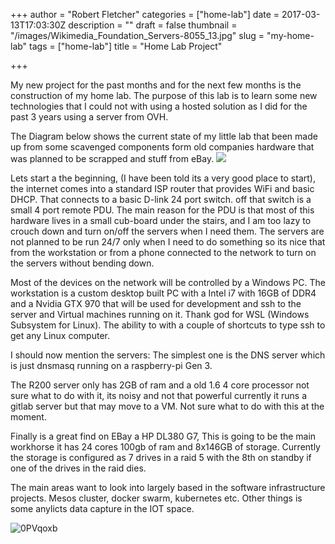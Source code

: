 +++
author = "Robert Fletcher"
categories = ["home-lab"]
date = 2017-03-13T17:03:30Z
description = ""
draft = false
thumbnail = "/images/Wikimedia_Foundation_Servers-8055_13.jpg"
slug = "my-home-lab"
tags = ["home-lab"]
title = "Home Lab Project"

+++


My new project for the past months and for the next few months is the construction of my home lab. The purpose of this lab is to learn some new technologies that I could not with using a hosted solution as I did for the past 3 years using a server from OVH. 

The Diagram below shows the current state of my little lab that been made up from some scavenged components form old companies hardware that was planned to be scrapped and stuff from eBay. 
![](/images/HomeLabDiagram.png)

Lets start a the beginning, (I have been told its a very good place to start), the internet comes into a standard ISP router that provides WiFi and basic DHCP. That connects to a basic D-link 24 port switch. off that switch is a small 4 port remote PDU. The main reason for the PDU is that most of this hardware lives in a small cub-board under the stairs, and I am too lazy to crouch down and turn on/off the servers when I need them. The servers are not planned to be run 24/7 only when I need to do something so its nice that from the workstation or from a phone connected to the network to turn on the servers without bending down. 

Most of the devices on the network will be controlled by a Windows PC. The workstation is a custom desktop  built PC with a Intel i7 with 16GB of DDR4 and a Nvidia GTX 970 that will be used for development and ssh to the server and Virtual machines running on it. Thank god for WSL (Windows Subsystem for Linux). The ability to with a couple of shortcuts to type ssh to get any Linux computer. 

I should now mention the servers:
The simplest one is the DNS server which is just dnsmasq running on a raspberry-pi Gen 3.

The R200 server only has 2GB of ram and a old 1.6 4 core processor not sure what to do with it, its noisy and not that powerful currently it runs a gitlab server but that may move to a VM. Not sure what to do with this at the moment.

Finally is a great find on EBay a HP DL380 G7, This is going to be the main workhorse it has 24 cores 100gb of ram and 8x146GB of storage. Currently the storage is configured as 7 drives in a raid 5 with the 8th on standby if one of the drives in the raid dies.

The main areas want to look into largely based in the software infrastructure projects. Mesos cluster, docker swarm, kubernetes etc. Other things is some anylicts data capture in the IOT space. 

![0PVqoxb](/images/0PVqoxb.png)


